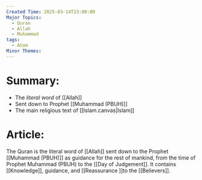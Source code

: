 ```yaml
---
Created Time: 2025-03-14T23:00:00
Major Topics:
  - Quran
  - Allah
  - Muhammad
tags:
  - Atom
Minor Themes:
---
```

# Summary:
- The *literal word* of [[Allah]]
- Sent down to Prophet [[Muhammad (PBUH)]]
- The main religious text of [[Islam.canvas|Islam]]
# Article:
The Quran is the literal word of [[Allah]] sent down to the Prophet [[Muhammad (PBUH)]] as guidance for the rest of mankind, from the time of Prophet Muhammad (PBUH) to the [[Day of Judgement]]. It contains [[Knowledge]], guidance, and [[Reassurance ]]to the [[Believers]].


